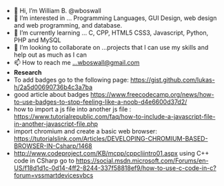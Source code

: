 - 👋 Hi, I’m William B. @wboswall
- 👀 I’m interested in ... Programming Languages, GUI Design, web design and web programming, and database.
- 🌱 I’m currently learning ... C, CPP, HTML5 CSS3, Javascript, Python, PHP and MySQL
- 💞️ I’m looking to collaborate on ...projects that I can use my skills and help out as much as I can
- 📫 How to reach me ...wboswall@gmail.com
- ******Research******
- To add badges go to the following page: https://gist.github.com/lukas-h/2a5d00690736b4c3a7ba
- good article about badges https://www.freecodecamp.org/news/how-to-use-badges-to-stop-feeling-like-a-noob-d4e6600d37d2/
- how to import a js file into another js file : https://www.tutorialrepublic.com/faq/how-to-include-a-javascript-file-in-another-javascript-file.php
- import chromium and create a basic web browser: https://tutorialslink.com/Articles/DEVELOPING-CHROMIUM-BASED-BROWSER-IN-Csharp/1468
- http://www.codeproject.com/KB/mcpp/cppcliintro01.aspx
 using C++ code in CSharp go to https://social.msdn.microsoft.com/Forums/en-US/f18d1d1c-0d14-4ff2-8244-337f58818ef9/how-to-use-c-code-in-c?forum=vssmartdevicesvbcs
<!---
wboswall/wboswall is a ✨ special ✨ repository because its `README.md` (this file) appears on your GitHub profile.
You can click the Preview link to take a look at your changes.
--->
